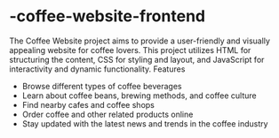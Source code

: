 # -coffee-website-frontend
The Coffee Website project aims to provide a user-friendly and visually appealing website for coffee lovers. This project utilizes HTML for structuring the content, CSS for styling and layout, and JavaScript for interactivity and dynamic functionality.
Features
- Browse different types of coffee beverages
- Learn about coffee beans, brewing methods, and coffee culture
- Find nearby cafes and coffee shops
- Order coffee and other related products online
- Stay updated with the latest news and trends in the coffee industry

